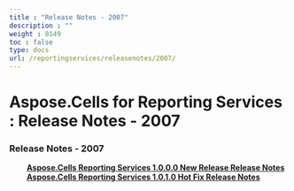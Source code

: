 ```yaml
---
title : "Release Notes - 2007" 
description : "" 
weight : 8149 
toc : false
type: docs
url: /reportingservices/releasenotes/2007/
---
```


# Aspose.Cells for Reporting Services : Release Notes - 2007


### Release Notes - 2007

&nbsp;&nbsp;&nbsp;&nbsp;&nbsp;&nbsp;&nbsp;&nbsp;[**Aspose.Cells Reporting Services 1.0.0.0 New Release Release Notes**](https://docs2.aspose.com/cells/reportingservices/releasenotes/2007/aspose.cells+reporting+services+1.0.0.0+new+release+release+notes)    
&nbsp;&nbsp;&nbsp;&nbsp;&nbsp;&nbsp;&nbsp;&nbsp;[**Aspose.Cells Reporting Services 1.0.1.0 Hot Fix Release Notes**](https://docs2.aspose.com/cells/reportingservices/releasenotes/2007/aspose.cells+reporting+services+1.0.1.0+hot+fix+release+notes)    


           

